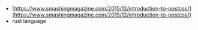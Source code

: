 * [https://www.smashingmagazine.com/2015/12/introduction-to-postcss/](https://www.smashingmagazine.com/2015/12/introduction-to-postcss/)
* rust language

